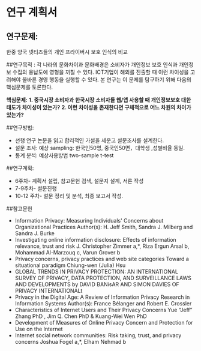 # 연구 계획서
## 연구문제:
한중 양국 넷티즈들의 개인 프라이버시 보호 인식의 비교

##연구목적 :
  각 나라의 문화차이과 문화배경은 소비자가 개인정보 보호 인식과 개인정보 수집의 용납도에 영형을 끼칠 수 있다. ICT기업이 해외를 진출할 때 이런 차이성을 고려해야 올바른 경영 행동을 실행할 수 있다. 본 연구는 이 문제를 탐구하기 위해 다음의 핵심문제를 토론한다.

**핵심문제:**
**1.	 중국시장 소비자과 한국시장 소비자들 웹/앱 사용할 때 개인정보보호 대한 태도가 차이성이 있는가?**
**2.	이런 차이성을 존재한다면 구체적으로 어느 차원의 차이가 있는가?**

##연구방법:
- 선행 연구 논문을 읽고 합리적인 가설을 세운고 설문조사를 설계한다.
- 설문 조사: 예상 sampling: 한국인50명, 중국인50면，대학생 ,성별비율 동일.
- 통계 분석: 예상사용방법 two-sample t-test

##연구계획:
- 6주차- 계획서 설립, 참고문헌 검색, 설문지 설계, 서론 작성
- 7-9주차- 설문진행
- 10-12 주차- 설문 정리 및 분석, 최종 보고서 작성.

##참고문헌
- Information Privacy: Measuring Individuals' Concerns about Organizational Practices Author(s): H. Jeff Smith, Sandra J. Milberg and Sandra J. Burke
- Investigating online information disclosure: Effects of information relevance, trust and risk
J. Christopher Zimmer a,*, Riza Ergun Arsal b, Mohammad Al-Marzouq c, Varun Grover b
- Privacy concerns, privacy
practices and web site categories
Toward a situational paradigm
Chiung-wen (Julia) Hsu
- GLOBAL TRENDS IN PRIVACY PROTECTION: AN INTERNATIONAL SURVEY OF PRIVACY, DATA PROTECTION, AND SURVEILLANCE LAWS AND DEVELOPMENTS
by DAVID BANisAR AND SIMON DAVIES OF PRIVACY INTERNATIONALt
- Privacy in the Digital Age: A Review of Information Privacy Research in Information
Systems
Author(s): France Bélanger and Robert E. Crossler
- Characteristics of Internet Users and Their Privacy Concerns
Yue “Jeff” Zhang PhD , Jim Q. Chen PhD & Kuang-Wei Wen PhD
- Development of Measures of Online Privacy Concern and Protection for Use on the Internet
- Internet social network communities: Risk taking, trust, and privacy concerns Joshua Fogel a,*, Elham Nehmad b
